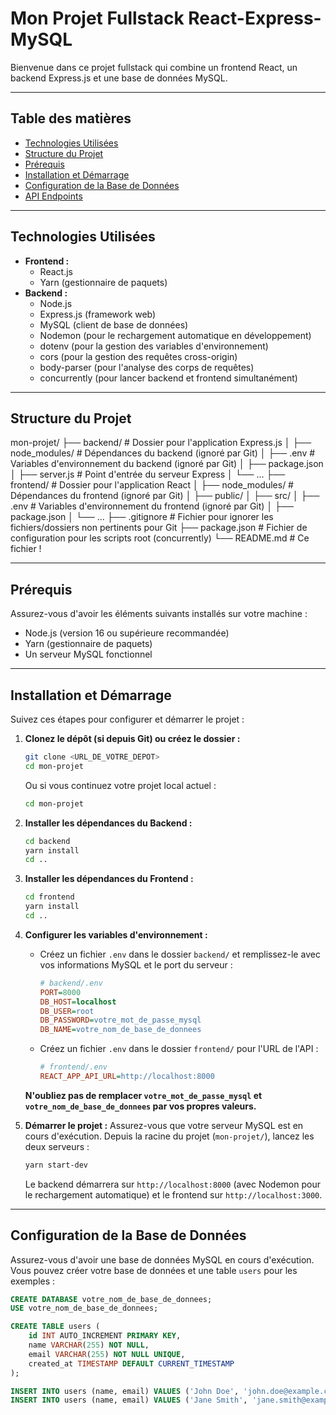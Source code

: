 # Mon Projet Fullstack React-Express-MySQL

Bienvenue dans ce projet fullstack qui combine un frontend React, un backend Express.js et une base de données MySQL.

---

## Table des matières

- [Technologies Utilisées](#technologies-utilisées)
- [Structure du Projet](#structure-du-projet)
- [Prérequis](#prérequis)
- [Installation et Démarrage](#installation-et-démarrage)
- [Configuration de la Base de Données](#configuration-de-la-base-de-données)
- [API Endpoints](#api-endpoints)

---

## Technologies Utilisées

* **Frontend :**
    * React.js
    * Yarn (gestionnaire de paquets)
* **Backend :**
    * Node.js
    * Express.js (framework web)
    * MySQL (client de base de données)
    * Nodemon (pour le rechargement automatique en développement)
    * dotenv (pour la gestion des variables d'environnement)
    * cors (pour la gestion des requêtes cross-origin)
    * body-parser (pour l'analyse des corps de requêtes)
    * concurrently (pour lancer backend et frontend simultanément)

---

## Structure du Projet

mon-projet/
├── backend/                  # Dossier pour l'application Express.js
│   ├── node_modules/         # Dépendances du backend (ignoré par Git)
│   ├── .env                  # Variables d'environnement du backend (ignoré par Git)
│   ├── package.json
│   ├── server.js             # Point d'entrée du serveur Express
│   └── ...
├── frontend/                 # Dossier pour l'application React
│   ├── node_modules/         # Dépendances du frontend (ignoré par Git)
│   ├── public/
│   ├── src/
│   ├── .env                  # Variables d'environnement du frontend (ignoré par Git)
│   ├── package.json
│   └── ...
├── .gitignore                # Fichier pour ignorer les fichiers/dossiers non pertinents pour Git
├── package.json              # Fichier de configuration pour les scripts root (concurrently)
└── README.md                 # Ce fichier !

---

## Prérequis

Assurez-vous d'avoir les éléments suivants installés sur votre machine :

* Node.js (version 16 ou supérieure recommandée)
* Yarn (gestionnaire de paquets)
* Un serveur MySQL fonctionnel

---

## Installation et Démarrage

Suivez ces étapes pour configurer et démarrer le projet :

1.  **Clonez le dépôt (si depuis Git) ou créez le dossier :**
    ```bash
    git clone <URL_DE_VOTRE_DEPOT>
    cd mon-projet
    ```
    Ou si vous continuez votre projet local actuel :
    ```bash
    cd mon-projet
    ```

2.  **Installer les dépendances du Backend :**
    ```bash
    cd backend
    yarn install
    cd ..
    ```

3.  **Installer les dépendances du Frontend :**
    ```bash
    cd frontend
    yarn install
    cd ..
    ```

4.  **Configurer les variables d'environnement :**
    * Créez un fichier `.env` dans le dossier `backend/` et remplissez-le avec vos informations MySQL et le port du serveur :
        ```ini
        # backend/.env
        PORT=8000
        DB_HOST=localhost
        DB_USER=root
        DB_PASSWORD=votre_mot_de_passe_mysql
        DB_NAME=votre_nom_de_base_de_donnees
        ```
    * Créez un fichier `.env` dans le dossier `frontend/` pour l'URL de l'API :
        ```ini
        # frontend/.env
        REACT_APP_API_URL=http://localhost:8000
        ```
    **N'oubliez pas de remplacer `votre_mot_de_passe_mysql` et `votre_nom_de_base_de_donnees` par vos propres valeurs.**

5.  **Démarrer le projet :**
    Assurez-vous que votre serveur MySQL est en cours d'exécution.
    Depuis la racine du projet (`mon-projet/`), lancez les deux serveurs :
    ```bash
    yarn start-dev
    ```
    Le backend démarrera sur `http://localhost:8000` (avec Nodemon pour le rechargement automatique) et le frontend sur `http://localhost:3000`.

---

## Configuration de la Base de Données

Assurez-vous d'avoir une base de données MySQL en cours d'exécution. Vous pouvez créer votre base de données et une table `users` pour les exemples :

```sql
CREATE DATABASE votre_nom_de_base_de_donnees;
USE votre_nom_de_base_de_donnees;

CREATE TABLE users (
    id INT AUTO_INCREMENT PRIMARY KEY,
    name VARCHAR(255) NOT NULL,
    email VARCHAR(255) NOT NULL UNIQUE,
    created_at TIMESTAMP DEFAULT CURRENT_TIMESTAMP
);

INSERT INTO users (name, email) VALUES ('John Doe', 'john.doe@example.com');
INSERT INTO users (name, email) VALUES ('Jane Smith', 'jane.smith@example.com');